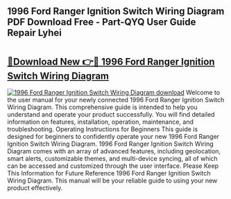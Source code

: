 ## 1996 Ford Ranger Ignition Switch Wiring Diagram PDF Download Free - Part-QYQ User Guide Repair Lyhei

# <h2><a href="http://dfqmtxt.blite.top/?on=1996+Ford+Ranger+Ignition+Switch+Wiring+Diagram">🔗Download New 👉🔴 1996 Ford Ranger Ignition Switch Wiring Diagram</a></h2>

[![1996 Ford Ranger Ignition Switch Wiring Diagram download](https://i.imgur.com/lujVjoI.png)](http://dfqmtxt.blite.top/?on=1996+Ford+Ranger+Ignition+Switch+Wiring+Diagram)
Welcome to the user manual for your newly connected 1996 Ford Ranger Ignition Switch Wiring Diagram. This comprehensive guide is intended to help you understand and operate your product successfully. You will find detailed information on features, installation, operation, maintenance, and troubleshooting. Operating Instructions for Beginners This guide is designed for beginners to confidently operate your new 1996 Ford Ranger Ignition Switch Wiring Diagram. 1996 Ford Ranger Ignition Switch Wiring Diagram comes with an array of advanced features, including geolocation, smart alerts, customizable themes, and multi-device syncing, all of which can be accessed and customized through the user interface. Please Keep This Information for Future Reference 1996 Ford Ranger Ignition Switch Wiring Diagram. This manual will be your reliable guide to using your new product effectively.
